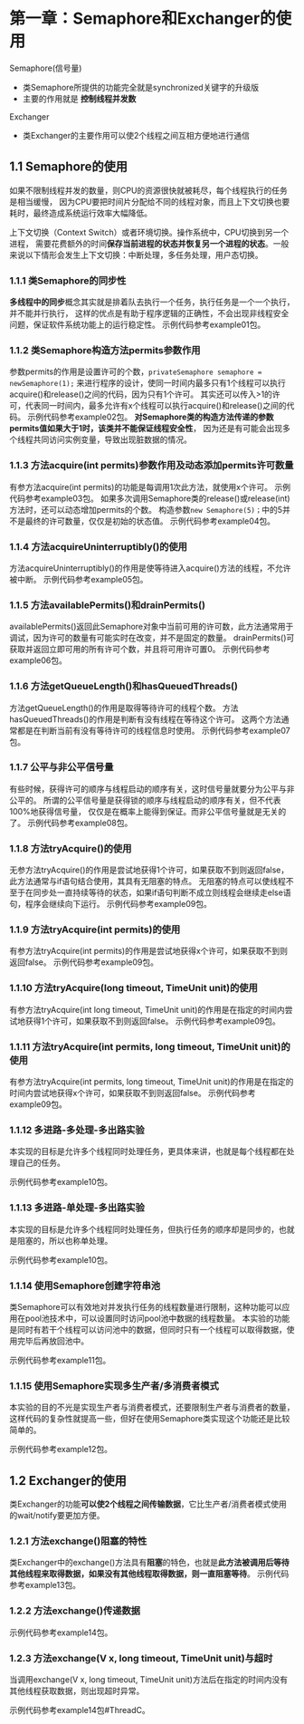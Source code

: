 # 第一章：Semaphore和Exchanger的使用
Semaphore(信号量)
* 类Semaphore所提供的功能完全就是synchronized关键字的升级版
* 主要的作用就是 **控制线程并发数**

Exchanger

* 类Exchanger的主要作用可以使2个线程之间互相方便地进行通信

## 1.1 Semaphore的使用
如果不限制线程并发的数量，则CPU的资源很快就被耗尽，每个线程执行的任务是相当缓慢，
因为CPU要把时间片分配给不同的线程对象，而且上下文切换也要耗时，最终造成系统运行效率大幅降低。

上下文切换（Context Switch）或者环境切换。操作系统中，CPU切换到另一个进程，
需要花费额外的时间**保存当前进程的状态并恢复另一个进程的状态**。一般来说以下情形会发生上下文切换：中断处理，多任务处理，用户态切换。

### 1.1.1 类Semaphore的同步性
**多线程中的同步**概念其实就是排着队去执行一个任务，执行任务是一个一个执行，并不能并行执行，
这样的优点是有助于程序逻辑的正确性，不会出现非线程安全问题，保证软件系统功能上的运行稳定性。
示例代码参考example01包。

### 1.1.2 类Semaphore构造方法permits参数作用
参数permits的作用是设置许可的个数，`privateSemaphore semaphore = newSemaphore(1);`
来进行程序的设计，使同一时间内最多只有1个线程可以执行acquire()和release()之间的代码，因为只有1个许可。
其实还可以传入>1的许可，代表同一时间内，最多允许有x个线程可以执行acquire()和release()之间的代码。
示例代码参考example02包。
**对Semaphore类的构造方法传递的参数permits值如果大于1时，该类并不能保证线程安全性**，
因为还是有可能会出现多个线程共同访问实例变量，导致出现脏数据的情况。

### 1.1.3 方法acquire(int permits)参数作用及动态添加permits许可数量
有参方法acquire(int permits)的功能是每调用1次此方法，就使用x个许可。
示例代码参考example03包。
如果多次调用Semaphore类的release()或release(int)方法时，还可以动态增加permits的个数。
构造参数`new Semaphore(5)；`中的5并不是最终的许可数量，仅仅是初始的状态值。
示例代码参考example04包。

### 1.1.4 方法acquireUninterruptibly()的使用
方法acquireUninterruptibly()的作用是使等待进入acquire()方法的线程，不允许被中断。
示例代码参考example05包。

### 1.1.5 方法availablePermits()和drainPermits()
availablePermits()返回此Semaphore对象中当前可用的许可数，此方法通常用于调试，因为许可的数量有可能实时在改变，并不是固定的数量。
drainPermits()可获取并返回立即可用的所有许可个数，并且将可用许可置0。
示例代码参考example06包。

### 1.1.6 方法getQueueLength()和hasQueuedThreads()
方法getQueueLength()的作用是取得等待许可的线程个数。
方法hasQueuedThreads()的作用是判断有没有线程在等待这个许可。
这两个方法通常都是在判断当前有没有等待许可的线程信息时使用。
示例代码参考example07包。

### 1.1.7 公平与非公平信号量
有些时候，获得许可的顺序与线程启动的顺序有关，这时信号量就要分为公平与非公平的。
所谓的公平信号量是获得锁的顺序与线程启动的顺序有关，但不代表100%地获得信号量，
仅仅是在概率上能得到保证。而非公平信号量就是无关的了。
示例代码参考example08包。

### 1.1.8 方法tryAcquire()的使用
无参方法tryAcquire()的作用是尝试地获得1个许可，如果获取不到则返回false，此方法通常与if语句结合使用，其具有无阻塞的特点。
无阻塞的特点可以使线程不至于在同步处一直持续等待的状态，如果if语句判断不成立则线程会继续走else语句，程序会继续向下运行。
示例代码参考example09包。

### 1.1.9 方法tryAcquire(int permits)的使用
有参方法tryAcquire(int permits)的作用是尝试地获得x个许可，如果获取不到则返回false。
示例代码参考example09包。

### 1.1.10 方法tryAcquire(long timeout, TimeUnit unit)的使用
有参方法tryAcquire(int long timeout, TimeUnit unit)的作用是在指定的时间内尝试地获得1个许可，如果获取不到则返回false。
示例代码参考example09包。

### 1.1.11 方法tryAcquire(int permits, long timeout, TimeUnit unit)的使用
有参方法tryAcquire(int permits, long timeout, TimeUnit unit)的作用是在指定的时间内尝试地获得x个许可，如果获取不到则返回false。
示例代码参考example09包。

### 1.1.12 多进路-多处理-多出路实验
本实现的目标是允许多个线程同时处理任务，更具体来讲，也就是每个线程都在处理自己的任务。

示例代码参考example10包。

### 1.1.13 多进路-单处理-多出路实验
本实现的目标是允许多个线程同时处理任务，但执行任务的顺序却是同步的，也就是阻塞的，所以也称单处理。

示例代码参考example10包。

### 1.1.14 使用Semaphore创建字符串池

类Semaphore可以有效地对并发执行任务的线程数量进行限制，这种功能可以应用在pool池技术中，可以设置同时访问pool池中数据的线程数量。
本实验的功能是同时有若干个线程可以访问池中的数据，但同时只有一个线程可以取得数据，使用完毕后再放回池中。

示例代码参考example11包。

### 1.1.15 使用Semaphore实现多生产者/多消费者模式

本实验的目的不光是实现生产者与消费者模式，还要限制生产者与消费者的数量，这样代码的复杂性就提高一些，但好在使用Semaphore类实现这个功能还是比较简单的。

示例代码参考example12包。

## 1.2 Exchanger的使用

类Exchanger的功能**可以使2个线程之间传输数据**，它比生产者/消费者模式使用的wait/notify要更加方便。

### 1.2.1 方法exchange()阻塞的特性

类Exchanger中的exchange()方法具有**阻塞**的特色，也就是**此方法被调用后等待其他线程来取得数据，如果没有其他线程取得数据，则一直阻塞等待**。
示例代码参考example13包。

### 1.2.2 方法exchange()传递数据

示例代码参考example14包。

### 1.2.3 方法exchange(V x, long timeout, TimeUnit unit)与超时

当调用exchange(V x, long timeout, TimeUnit unit)方法后在指定的时间内没有其他线程获取数据，则出现超时异常。

示例代码参考example14包#ThreadC。

